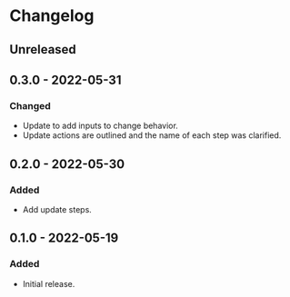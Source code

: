 # Changelog

## Unreleased

## 0.3.0 - 2022-05-31

### Changed
- Update to add inputs to change behavior.
- Update actions are outlined and the name of each step was clarified.

## 0.2.0 - 2022-05-30

### Added
- Add update steps.

## 0.1.0 - 2022-05-19

### Added
- Initial release.

